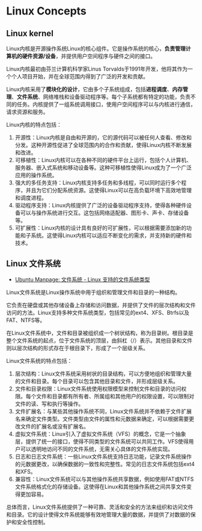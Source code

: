 # Linux Concepts

## Linux kernel

Linux内核是开源操作系统Linux的核心组件。它是操作系统的核心，**负责管理计算机的硬件资源/设备**，并提供用户空间程序与硬件之间的接口。

Linux内核最初由芬兰计算机科学家Linus Torvalds于1991年开发，他将其作为一个个人项目开始，并在全球范围内得到了广泛的开发和贡献。

Linux内核采用了**模块化的设计**，它由多个子系统组成，包括**进程调度**、**内存管理**、**文件系统**、网络堆栈和设备驱动程序等。每个子系统都有特定的功能，负责不同的任务。内核提供了一组系统调用接口，使用户空间程序可以与内核进行通信，请求资源和服务。

Linux内核的特点包括：

1. 开源性：Linux内核是自由和开源的，它的源代码可以被任何人查看、修改和分发。这种开源性促进了全球范围内的合作和贡献，使得Linux内核不断发展和改进。
2. 可移植性：Linux内核可以在各种不同的硬件平台上运行，包括个人计算机、服务器、嵌入式系统和移动设备等。这种可移植性使得Linux成为了一个广泛应用的操作系统。
3. 强大的多任务支持：Linux内核支持多任务和多线程，可以同时运行多个程序，并且为它们分配系统资源。这使得Linux可以在高负载环境下高效地管理和调度进程。
4. 驱动程序支持：Linux内核提供了广泛的设备驱动程序支持，使得各种硬件设备可以与操作系统进行交互。这包括网络适配器、图形卡、声卡、存储设备等。
5. 可扩展性：Linux内核的设计具有良好的可扩展性，可以根据需要添加新的功能和子系统。这使得Linux内核可以适应不断变化的需求，并支持新的硬件和技术。

## Linux 文件系统

- [Ubuntu Manpage: 文件系统 - Linux  支持的文件系统类型](https://manpages.ubuntu.com/manpages/jammy/zh_CN/man5/fs.5.html)

Linux文件系统是Linux操作系统中用于组织和管理文件和目录的一种结构。

它负责在硬盘或其他存储设备上存储和访问数据，并提供了文件的层次结构和文件访问的方法。Linux支持多种文件系统类型，包括常见的ext4、XFS、Btrfs以及FAT、NTFS等。

在Linux文件系统中，文件和目录被组织成一个树状结构，称为目录树。根目录是整个文件系统的起点，位于文件系统的顶层，由斜杠（/）表示。其他目录和文件则以层次结构的形式存在于根目录下，形成了一个层级关系。

Linux文件系统的特点包括：

1. 层次结构：Linux文件系统采用树状的目录结构，可以方便地组织和管理大量的文件和目录。每个目录可以包含其他目录和文件，并形成层级关系。
2. 文件和目录权限：Linux文件系统使用权限模型来控制文件和目录的访问权限。每个文件和目录都有所有者、所属组和其他用户的权限设置，可以限制对文件的读、写和执行等操作。
3. 文件扩展名：与某些其他操作系统不同，Linux文件系统并不依赖于文件扩展名来确定文件类型。文件类型由文件的属性和元数据来确定，可以根据需要更改文件的扩展名或没有扩展名。
4. 虚拟文件系统：Linux引入了虚拟文件系统（VFS）的概念，它是一个抽象层，提供了统一的接口，使得不同类型的文件系统可以共同工作。VFS使得用户可以透明地访问不同的文件系统，无需关心具体的文件系统实现。
5. 日志和日志文件系统：一些Linux文件系统支持日志功能，记录文件系统操作的元数据更改，以确保数据的一致性和完整性。常见的日志文件系统包括ext4和XFS。
6. 兼容性：Linux文件系统可以与其他操作系统共享数据，例如使用FAT或NTFS文件系统格式化的存储设备。这使得在Linux和其他操作系统之间共享文件变得更加容易。

总体而言，Linux文件系统提供了一种可靠、灵活和安全的方法来组织和访问文件和目录。它的设计使得文件系统能够有效地管理大量的数据，并提供了对数据的保护和安全性控制。